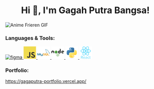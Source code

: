 <h1 align="center">Hi 👋, I'm Gagah Putra Bangsa!</h1>

<!-- GIF dari Tenor -->
<img align="center" src="[https://media.tenor.com/2hIKs6J2jOYAAAAC/anime-frieren.gif](https://media1.tenor.com/m/BIqUsb17ZkQAAAAd/anime-frieren.gif)" alt="Anime Frieren GIF" width="500"/>

<h3 align="left">Languages & Tools:</h3>

<a href="https://www.figma.com/" target="_blank" rel="noreferrer"> 
    <img src="https://www.vectorlogo.zone/logos/figma/figma-icon.svg" alt="figma" width="40" height="40" />
</a> 

<a href="https://developer.mozilla.org/en-US/docs/Web/JavaScript" target="_blank" rel="noreferrer"> 
    <img src="https://raw.githubusercontent.com/devicons/devicon/master/icons/javascript/javascript-original.svg" alt="javascript" width="40" height="40" />
</a> 

<a href="https://www.mysql.com/" target="_blank" rel="noreferrer"> 
    <img src="https://raw.githubusercontent.com/devicons/devicon/master/icons/mysql/mysql-original-wordmark.svg" alt="mysql" width="40" height="40" />
</a> 

<a href="https://nodejs.org" target="_blank" rel="noreferrer"> 
    <img src="https://raw.githubusercontent.com/devicons/devicon/master/icons/nodejs/nodejs-original-wordmark.svg" alt="nodejs" width="40" height="40"/>
</a> 

<a href="https://www.python.org" target="_blank" rel="noreferrer"> 
    <img src="https://raw.githubusercontent.com/devicons/devicon/master/icons/python/python-original.svg" alt="python" width="40" height="40" />
</a> 

<a href="https://reactjs.org/" target="_blank" rel="noreferrer"> 
    <img src="https://raw.githubusercontent.com/devicons/devicon/master/icons/react/react-original-wordmark.svg" alt="react" width="40" height="40" />
</a> 

<h3 align="left">Portfolio:</h3>

<a href="https://gagaputra-portfolio.vercel.app/" target="_blank" rel="noreferrer">
    https://gagaputra-portfolio.vercel.app/
</a>
